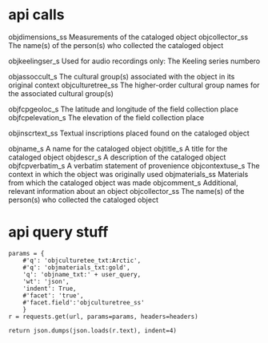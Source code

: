 # api calls

objdimensions_ss  Measurements of the cataloged object
objcollector_ss     The name(s) of the person(s) who collected the cataloged object

objkeelingser_s     Used for audio recordings only: The Keeling series numbero

objassoccult_s  The cultural group(s) associated with the object in its original context
objculturetree_ss   The higher-order cultural group names for the associated cultural group(s)

objfcpgeoloc_s  The latitude and longitude of the field collection place
objfcpelevation_s   The elevation of the field collection place

objinscrtext_ss     Textual inscriptions placed found on the cataloged object

objname_s   A name for the cataloged object
objtitle_s   A title for the cataloged object
objdescr_s  A description of the cataloged object
objfcpverbatim_s    A verbatim statement of provenience
objcontextuse_s     The context in which the object was originally used
objmaterials_ss     Materials from which the cataloged object was made
objcomment_s    Additional, relevant information about an object
objcollector_ss     The name(s) of the person(s) who collected the cataloged object


# api query stuff

    params = {
        #'q': 'objculturetee_txt:Arctic',
        #'q': 'objmaterials_txt:gold',
        'q': 'objname_txt:' + user_query,
        'wt': 'json',
        'indent': True,
        #'facet': 'true',
        #'facet.field':'objculturetree_ss'
        }
    r = requests.get(url, params=params, headers=headers)

    return json.dumps(json.loads(r.text), indent=4)



